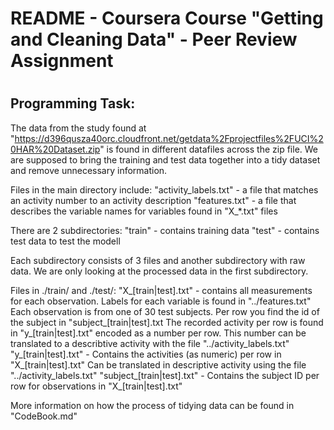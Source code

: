 #
# README - Coursera Course "Getting and Cleaning Data" - Peer Review Assignment
#

Programming Task:
-----------------
The data from the study found at "https://d396qusza40orc.cloudfront.net/getdata%2Fprojectfiles%2FUCI%20HAR%20Dataset.zip"
is found in different datafiles across the zip file. We are supposed to bring the training and test data together into
a tidy dataset and remove unnecessary information.

Files in the main directory include:
"activity_labels.txt" - a file that matches an activity number to an activity description
"features.txt" - a file that describes the variable names for variables found in "X_*.txt" files

There are 2 subdirectories:
"train" - contains training data
"test" - contains test data to test the modell

Each subdirectory consists of 3 files and another subdirectory with raw data.
We are only looking at the processed data in the first subdirectory.

Files in ./train/ and ./test/:
"X_[train|test].txt" - contains all measurements for each observation.
                       Labels for each variable is found in "../features.txt"
                       Each observation is from one of 30 test subjects. Per row you find the id
                       of the subject in "subject_[train|test].txt
                       The recorded activity per row is found in "y_[train|test].txt" encoded as a number per row.
                       This number can be translated to a describtive activity with the file "../activity_labels.txt"
"y_[train|test].txt" - Contains the activities (as numeric) per row in "X_[train|test].txt"
                       Can be translated in descriptive activity using the file "../activity_labels.txt"
"subject_[train|test].txt" - Contains the subject ID per row for observations in "X_[train|test].txt"

More information on how the process of tidying data can be found in "CodeBook.md"

